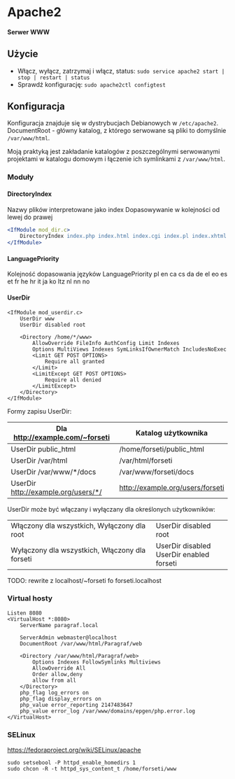 # Apache2
#### Serwer WWW

## Użycie
- Włącz, wyłącz, zatrzymaj i włącz, status:
  `sudo service apache2 start | stop | restart | status`
- Sprawdź konfigurację:
  `sudo apache2ctl configtest`

## Konfiguracja
Konfiguracja znajduje się w dystrybucjach Debianowych w `/etc/apache2`. DocumentRoot - główny katalog, z którego serwowane są pliki to domyślnie `/var/www/html`.

Moją praktyką jest zakładanie katalogów z poszczególnymi serwowanymi projektami w katalogu domowym i łączenie ich symlinkami z `/var/www/html`.

### Moduły
#### DirectoryIndex
Nazwy plików interpretowane jako index
Dopasowywanie w kolejności od lewej do prawej
```apache
<IfModule mod_dir.c>
    DirectoryIndex index.php index.html index.cgi index.pl index.xhtml index.htm
</IfModule>
```

#### LanguagePriority
Kolejność dopasowania języków
<IfModule mod_negotiation.c>
    LanguagePriority pl en ca cs da de el eo es et fr he hr it ja ko ltz nl nn no
</IfModule>

#### UserDir
```
<IfModule mod_userdir.c>
    UserDir www
    UserDir disabled root

    <Directory /home/*/www>
        AllowOverride FileInfo AuthConfig Limit Indexes
        Options MultiViews Indexes SymLinksIfOwnerMatch IncludesNoExec
        <Limit GET POST OPTIONS>
            Require all granted
        </Limit>
        <LimitExcept GET POST OPTIONS>
            Require all denied
        </LimitExcept>
    </Directory>
</IfModule>
```

Formy zapisu UserDir:

| Dla http://example.com/~forseti | Katalog użytkownika |
| --- | --- |
| UserDir public_html | /home/forseti/public_html |
| UserDir /var/html | /var/html/forseti |
| UserDir /var/www/*/docs | /var/www/forseti/docs |
| UserDir http://example.org/users/*/ | http://example.org/users/forseti |

UserDir może być włączany i wyłączany dla określonych użytkowników:

|   |   |
| --- | --- |
| Włączony dla wszystkich, Wyłączony dla root | UserDir disabled root |
| Wyłączony dla wszystkich, Włączony dla forseti | UserDir disabled  <br>UserDir enabled forseti |

TODO: rewrite z localhost/~forseti fo forseti.localhost

### Virtual hosty

```
Listen 8080
<VirtualHost *:8080>
    ServerName paragraf.local

    ServerAdmin webmaster@localhost
    DocumentRoot /var/www/html/Paragraf/web

    <Directory /var/www/html/Paragraf/web>
        Options Indexes FollowSymlinks Multiviews
        AllowOverride All
        Order allow,deny
        allow from all
    </Directory>
    php_flag log_errors on
    php_flag display_errors on
    php_value error_reporting 2147483647
    php_value error_log /var/www/domains/epgen/php.error.log
</VirtualHost>
```

### SELinux

https://fedoraproject.org/wiki/SELinux/apache
```
sudo setsebool -P httpd_enable_homedirs 1
sudo chcon -R -t httpd_sys_content_t /home/forseti/www
```
